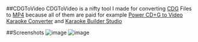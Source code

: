 ##CDGToVideo
CDGToVideo is a nifty tool I made for converting [CDG](https://en.wikipedia.org/wiki/CD%2BG) Files to [MP4](https://en.wikipedia.org/wiki/MPEG-4_Part_14) because all of them are paid for example [Power CD+G to Video Karaoke Converter](https://www.powerkaraoke.com/src/prod-cdg-mp4-converter.php) and [Karaoke Builder Studio](https://www.karaokebuilder.com/kbstudio.php) 

##Screenshots
![image](https://user-images.githubusercontent.com/48498816/167315724-819dc579-5c4c-40e9-b44c-944e2e67be2e.png)
![image](https://user-images.githubusercontent.com/48498816/167315733-dee3c40c-b208-41c7-819c-64cde32b5359.png)
